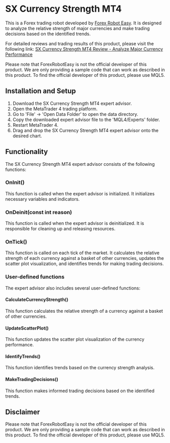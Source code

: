 # SX Currency Strength MT4

This is a Forex trading robot developed by [Forex Robot Easy](https://www.forexroboteasy.com). It is designed to analyze the relative strength of major currencies and make trading decisions based on the identified trends. 

For detailed reviews and trading results of this product, please visit the following link: [SX Currency Strength MT4 Review - Analyze Major Currency Performance](https://forexroboteasy.com/forex-robot-review/sx-currency-strength-mt4-review-analyze-major-currency-performance/)

Please note that ForexRobotEasy is not the official developer of this product. We are only providing a sample code that can work as described in this product. To find the official developer of this product, please use MQL5.

## Installation and Setup

1. Download the SX Currency Strength MT4 expert advisor.
2. Open the MetaTrader 4 trading platform.
3. Go to 'File' -> 'Open Data Folder' to open the data directory.
4. Copy the downloaded expert advisor file to the 'MQL4/Experts' folder.
5. Restart MetaTrader 4.
6. Drag and drop the SX Currency Strength MT4 expert advisor onto the desired chart.

## Functionality

The SX Currency Strength MT4 expert advisor consists of the following functions:

### OnInit()

This function is called when the expert advisor is initialized. It initializes necessary variables and indicators.

### OnDeinit(const int reason)

This function is called when the expert advisor is deinitialized. It is responsible for cleaning up and releasing resources.

### OnTick()

This function is called on each tick of the market. It calculates the relative strength of each currency against a basket of other currencies, updates the scatter plot visualization, and identifies trends for making trading decisions.

### User-defined functions

The expert advisor also includes several user-defined functions:

#### CalculateCurrencyStrength()

This function calculates the relative strength of a currency against a basket of other currencies.

#### UpdateScatterPlot()

This function updates the scatter plot visualization of the currency performance.

#### IdentifyTrends()

This function identifies trends based on the currency strength analysis.

#### MakeTradingDecisions()

This function makes informed trading decisions based on the identified trends.

## Disclaimer

Please note that ForexRobotEasy is not the official developer of this product. We are only providing a sample code that can work as described in this product. To find the official developer of this product, please use MQL5.
